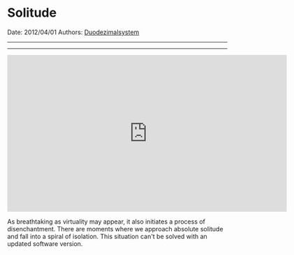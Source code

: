 # Solitude

Date: 2012/04/01
Authors: [Duodezimalsystem](http://duodezimal.me)

---
---

<iframe src="http://player.vimeo.com/video/40308925?title=0&amp;byline=0&amp;portrait=0&amp;badge=0&amp;color=c9ff23" width="640" height="360" frameborder="0" webkitAllowFullScreen mozallowfullscreen allowFullScreen></iframe>

As breathtaking as virtuality may appear, it also initiates a process of disenchantment. There are moments where we approach absolute solitude and fall into a spiral of isolation. This situation can't be solved with an updated software version.
